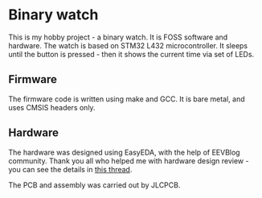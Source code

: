 # Binary watch

This is my hobby project - a binary watch. It is FOSS software and hardware.
The watch is based on STM32 L432 microcontroller. It sleeps until the
button is pressed - then it shows the current time via set of LEDs.


## Firmware

The firmware code is written using make and GCC. It is bare metal, and uses
CMSIS headers only.


## Hardware

The hardware was designed using EasyEDA, with the help of EEVBlog community.
Thank you all who helped me with hardware design review - you can see
the details in [this thread](https://www.eevblog.com/forum/microcontrollers/suggest-a-microcontroller-for-a-diy-pcb-watch/).

The PCB and assembly was carried out by JLCPCB.
